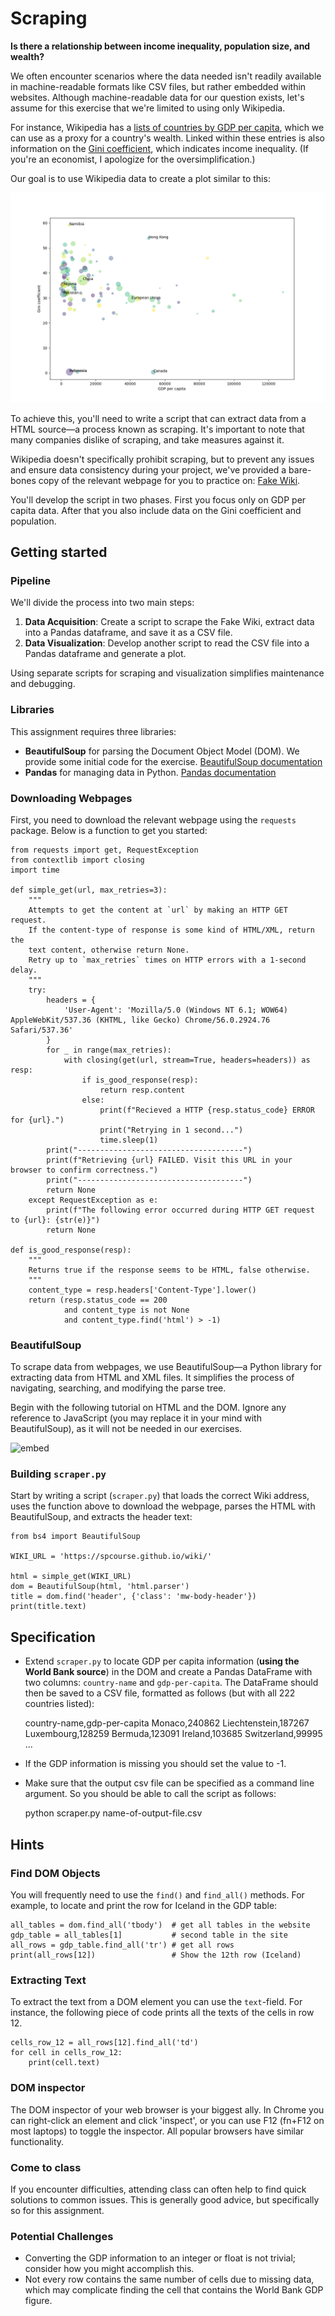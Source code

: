 # Scraping

**Is there a relationship between income inequality, population size, and wealth?**

We often encounter scenarios where the data needed isn't readily available in machine-readable formats like CSV files, but rather embedded within websites. Although machine-readable data for our question exists, let's assume for this exercise that we're limited to using only Wikipedia.

For instance, Wikipedia has a [lists of countries by GDP per capita](https://en.wikipedia.org/wiki/List_of_countries_by_GDP_(nominal)_per_capita), which we can use as a proxy for a country's wealth. Linked within these entries is also information on the [Gini coefficient](https://en.wikipedia.org/wiki/Gini_coefficient), which indicates income inequality. (If you're an economist, I apologize for the oversimplification.)

Our goal is to use Wikipedia data to create a plot similar to this:

![](final.png)

To achieve this, you'll need to write a script that can extract data from a HTML source—a process known as scraping. It's important to note that many companies dislike of scraping, and take measures against it.

Wikipedia doesn't specifically prohibit scraping, but to prevent any issues and ensure data consistency during your project, we've provided a bare-bones copy of the relevant webpage for you to practice on: [Fake Wiki](https://spcourse.github.io/wiki/).

You'll develop the script in two phases. First you focus only on GDP per capita data. After that you also include data on the Gini coefficient and population.

## Getting started

### Pipeline

We'll divide the process into two main steps:

1. **Data Acquisition**: Create a script to scrape the Fake Wiki, extract data into a Pandas dataframe, and save it as a CSV file.
2. **Data Visualization**: Develop another script to read the CSV file into a Pandas dataframe and generate a plot.

Using separate scripts for scraping and visualization simplifies maintenance and debugging.

### Libraries

This assignment requires three libraries:

- **BeautifulSoup** for parsing the Document Object Model (DOM). We provide some initial code for the exercise. [BeautifulSoup documentation](https://www.crummy.com/software/BeautifulSoup/bs4/doc/)
- **Pandas** for managing data in Python. [Pandas documentation](https://pandas.pydata.org/docs/)

### Downloading Webpages

First, you need to download the relevant webpage using the `requests` package. Below is a function to get you started:

    from requests import get, RequestException
    from contextlib import closing
    import time

    def simple_get(url, max_retries=3):
        """
        Attempts to get the content at `url` by making an HTTP GET request.
        If the content-type of response is some kind of HTML/XML, return the
        text content, otherwise return None.
        Retry up to `max_retries` times on HTTP errors with a 1-second delay.
        """
        try:
            headers = {
                'User-Agent': 'Mozilla/5.0 (Windows NT 6.1; WOW64) AppleWebKit/537.36 (KHTML, like Gecko) Chrome/56.0.2924.76 Safari/537.36'
            }
            for _ in range(max_retries):
                with closing(get(url, stream=True, headers=headers)) as resp:
                    if is_good_response(resp):
                        return resp.content
                    else:
                        print(f"Recieved a HTTP {resp.status_code} ERROR for {url}.")
                        print("Retrying in 1 second...")
                        time.sleep(1)
            print("-------------------------------------")
            print(f"Retrieving {url} FAILED. Visit this URL in your browser to confirm correctness.")
            print("-------------------------------------")
            return None
        except RequestException as e:
            print(f"The following error occurred during HTTP GET request to {url}: {str(e)}")
            return None

    def is_good_response(resp):
        """
        Returns true if the response seems to be HTML, false otherwise.
        """
        content_type = resp.headers['Content-Type'].lower()
        return (resp.status_code == 200
                and content_type is not None
                and content_type.find('html') > -1)

### BeautifulSoup

To scrape data from webpages, we use BeautifulSoup—a Python library for extracting data from HTML and XML files. It simplifies the process of navigating, searching, and modifying the parse tree.

Begin with the following tutorial on HTML and the DOM. Ignore any reference to JavaScript (you may replace it in your mind with BeautifulSoup), as it will not be needed in our exercises.

![embed](https://www.youtube.com/embed/ng2o98k983k)

### Building `scraper.py`

Start by writing a script (`scraper.py`) that loads the correct Wiki address, uses the function above to download the webpage, parses the HTML with BeautifulSoup, and extracts the header text:

    from bs4 import BeautifulSoup

    WIKI_URL = 'https://spcourse.github.io/wiki/'

    html = simple_get(WIKI_URL)
    dom = BeautifulSoup(html, 'html.parser')
    title = dom.find('header', {'class': 'mw-body-header'})
    print(title.text)

## Specification

- Extend `scraper.py` to locate GDP per capita information (**using the World Bank source**) in the DOM and create a Pandas DataFrame with two columns: `country-name` and `gdp-per-capita`. The DataFrame should then be saved to a CSV file, formatted as follows (but with all 222 countries listed):

    country-name,gdp-per-capita
    Monaco,240862
    Liechtenstein,187267
    Luxembourg,128259
    Bermuda,123091
    Ireland,103685
    Switzerland,99995
    ...

- If the GDP information is missing you should set the value to -1.
- Make sure that the output csv file can be specified as a command line argument. So you should be able to call the script as follows:

    python scraper.py name-of-output-file.csv

## Hints

### Find DOM Objects

You will frequently need to use the `find()` and `find_all()` methods. For example, to locate and print the row for Iceland in the GDP table:

    all_tables = dom.find_all('tbody')  # get all tables in the website
    gdp_table = all_tables[1]           # second table in the site
    all_rows = gdp_table.find_all('tr') # get all rows
    print(all_rows[12])                 # Show the 12th row (Iceland)

### Extracting Text

To extract the text from a DOM element you can use the `text`-field. For instance, the following piece of code prints all the texts of the cells in row 12.

    cells_row_12 = all_rows[12].find_all('td')
    for cell in cells_row_12:
        print(cell.text)

### DOM inspector

The DOM inspector of your web browser is your biggest ally. In Chrome you can right-click an element and click 'inspect', or you can use F12 (fn+F12 on most laptops) to toggle the inspector. All popular browsers have similar functionality.

### Come to class

If you encounter difficulties, attending class can often help to find quick solutions to common issues. This is generally good advice, but specifically so for this assignment.

### Potential Challenges

- Converting the GDP information to an integer or float is not trivial; consider how you might accomplish this.
- Not every row contains the same number of cells due to missing data, which may complicate finding the cell that contains the World Bank GDP figure.
